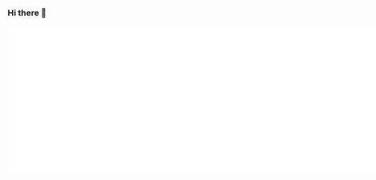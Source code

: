 ### Hi there 👋

<div align="center">
  <div style="display: flex;">
    <img src="https://raw.githubusercontent.com/fred230/github-stats/master/generated/overview.svg#gh-light-mode-only" style="vertical-align: top;" />
    <img src="https://raw.githubusercontent.com/fred230/github-stats/master/generated/overview.svg#gh-dark-mode-only" style="vertical-align: top;" />
    <img src="https://raw.githubusercontent.com/fred230/github-stats/master/generated/languages.svg#gh-light-mode-only" />
    <img src="https://raw.githubusercontent.com/fred230/github-stats/master/generated/languages.svg#gh-dark-mode-only" />
  </div>
</div>





<!--
**fred230/fred230** is a ✨ _special_ ✨ repository because its `README.md` (this file) appears on your GitHub profile.

Here are some ideas to get you started:

- 🔭 I’m currently working on ...
- 🌱 I’m currently learning ...
- 👯 I’m looking to collaborate on ...
- 🤔 I’m looking for help with ...
- 💬 Ask me about ...
- 📫 How to reach me: ...
- 😄 Pronouns: ...
- ⚡ Fun fact: ...
-->

